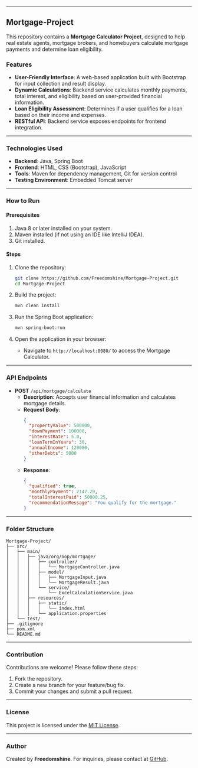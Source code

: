 
---

## Mortgage-Project

This repository contains a **Mortgage Calculator Project**, designed to help real estate agents, mortgage brokers, and homebuyers calculate mortgage payments and determine loan eligibility.

### Features
- **User-Friendly Interface**: A web-based application built with Bootstrap for input collection and result display.
- **Dynamic Calculations**: Backend service calculates monthly payments, total interest, and eligibility based on user-provided financial information.
- **Loan Eligibility Assessment**: Determines if a user qualifies for a loan based on their income and expenses.
- **RESTful API**: Backend service exposes endpoints for frontend integration.

---

### Technologies Used
- **Backend**: Java, Spring Boot
- **Frontend**: HTML, CSS (Bootstrap), JavaScript
- **Tools**: Maven for dependency management, Git for version control
- **Testing Environment**: Embedded Tomcat server

---

### How to Run

#### Prerequisites
1. Java 8 or later installed on your system.
2. Maven installed (if not using an IDE like IntelliJ IDEA).
3. Git installed.

#### Steps
1. Clone the repository:
   ```bash
   git clone https://github.com/Freedomshine/Mortgage-Project.git
   cd Mortgage-Project
   ```

2. Build the project:
   ```bash
   mvn clean install
   ```

3. Run the Spring Boot application:
   ```bash
   mvn spring-boot:run
   ```

4. Open the application in your browser:
    - Navigate to `http://localhost:8080/` to access the Mortgage Calculator.

---

### API Endpoints

- **POST** `/api/mortgage/calculate`
    - **Description**: Accepts user financial information and calculates mortgage details.
    - **Request Body**:
      ```json
      {
        "propertyValue": 500000,
        "downPayment": 100000,
        "interestRate": 5.0,
        "loanTermInYears": 30,
        "annualIncome": 120000,
        "otherDebts": 5000
      }
      ```
    - **Response**:
      ```json
      {
        "qualified": true,
        "monthlyPayment": 2147.29,
        "totalInterestPaid": 50000.25,
        "recommendationMessage": "You qualify for the mortgage."
      }
      ```

---

### Folder Structure

```plaintext
Mortgage-Project/
├── src/
│   ├── main/
│   │   ├── java/org/oop/mortgage/
│   │   │   ├── controller/
│   │   │   │   └── MortgageController.java
│   │   │   ├── model/
│   │   │   │   ├── MortgageInput.java
│   │   │   │   └── MortgageResult.java
│   │   │   └── service/
│   │   │       └── ExcelCalculationService.java
│   │   ├── resources/
│   │   │   ├── static/
│   │   │   │   └── index.html
│   │   │   └── application.properties
│   └── test/
├── .gitignore
├── pom.xml
└── README.md
```

---

### Contribution
Contributions are welcome! Please follow these steps:
1. Fork the repository.
2. Create a new branch for your feature/bug fix.
3. Commit your changes and submit a pull request.

---

### License
This project is licensed under the [MIT License](LICENSE).

---

### Author
Created by **Freedomshine**. For inquiries, please contact at [GitHub](https://github.com/Freedomshine).
